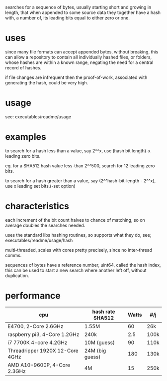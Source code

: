 searches for a sequence of bytes, usually starting short and growing in length, that when appended to some source data they together have a hash with, a number of, its leading bits equal to either zero or one.

# uses

since many file formats can accept appended bytes, without breaking, this can allow a repository to contain all individually hashed files, or folders, whose hashes are within a known range, negating the need for a central record of hashes.

if file changes are infrequent then the proof-of-work, associated with generating the hash, could be very high.

# usage

 see: executables/readme/usage

# examples

to search for a hash less than a value, say 2^^x, use (hash bit length)-x leading zero bits.

eg. for a SHA512 hash value less-than 2^^500, search for 12 leading zero bits.

to search for a hash greater than a value, say (2^^hash-bit-length - 2^^x), use x leading set bits.(-set option)

# characteristics

each increment of the bit count halves to chance of matching, so on average doubles the searches needed.  

uses the standard libs hashing routines, so supports what they do, see; executables/readme/usage/hash

multi-threaded, scales with cores pretty precisely, since no inter-thread comms.

sequences of bytes have a reference number, uint64, called the hash index, this can be used to start a new search where another left off, without duplication.

# performance

|cpu|hash rate SHA512|Watts|#/j|
|-|-|-|-|
|E4700, 2-Core 2.6GHz|1.55M|60|26k|
|raspberry pi3, 4-Core 1.2GHz|240k|2.5|100k|
|i7 7700K  4-core 4.2GHz|10M (guess)|90|110k|
|Threadripper 1920X 12-Core 4GHz|24M (big guess)|180|130k|
|AMD A10-9600P, 4-Core 2.3GHz|4M|15|250k|

